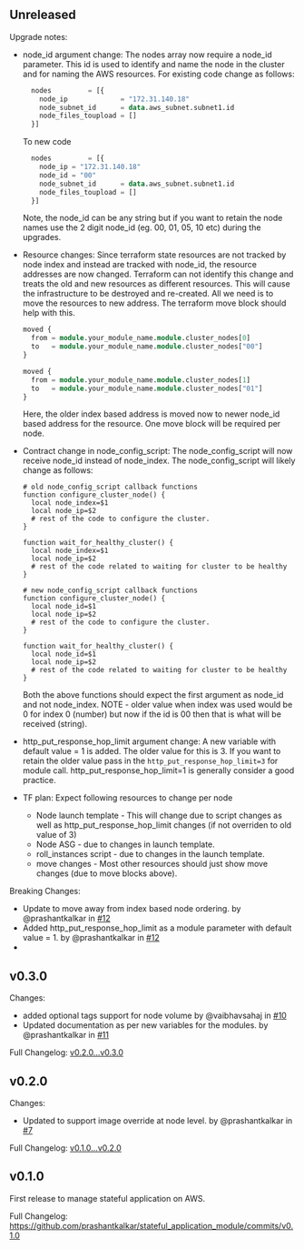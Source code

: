 ## Unreleased

Upgrade notes:
* node_id argument change: The nodes array now require a node_id parameter. This id is used to identify and name the node in the cluster and for naming the AWS resources. 
    For existing code change as follows:
    ```terraform
      nodes         = [{
        node_ip             = "172.31.140.18"
        node_subnet_id      = data.aws_subnet.subnet1.id
        node_files_toupload = []
      }]
    ```
    To new code
    ```terraform
      nodes         = [{
        node_ip = "172.31.140.18"
        node_id = "00"
        node_subnet_id      = data.aws_subnet.subnet1.id
        node_files_toupload = []
      }]
    ```
    Note, the node_id can be any string but if you want to retain the node names use the 2 digit node_id (eg. 00, 01, 05, 10 etc) during the upgrades.

* Resource changes: Since terraform state resources are not tracked by node index and instead are tracked with node_id, the resource addresses are now changed. 
    Terraform can not identify this change and treats the old and new resources as different resources. This will cause the infrastructure to be destroyed and re-created.
    All we need is to move the resources to new address. The terraform move block should help with this. 
    ```terraform
    moved {
      from = module.your_module_name.module.cluster_nodes[0]
      to   = module.your_module_name.module.cluster_nodes["00"]
    }
    
    moved {
      from = module.your_module_name.module.cluster_nodes[1]
      to   = module.your_module_name.module.cluster_nodes["01"]
    }
    ```
    Here, the older index based address is moved now to newer node_id based address for the resource. One move block will be required per node.       
* Contract change in node_config_script:
    The node_config_script will now receive node_id instead of node_index. The node_config_script will likely change as follows:
    ```shell
    # old node_config_script callback functions
    function configure_cluster_node() {
      local node_index=$1
      local node_ip=$2
      # rest of the code to configure the cluster. 
    }
    
    function wait_for_healthy_cluster() {
      local node_index=$1
      local node_ip=$2
      # rest of the code related to waiting for cluster to be healthy 
    }
    ```
    ```shell
    # new node_config_script callback functions
    function configure_cluster_node() {
      local node_id=$1
      local node_ip=$2
      # rest of the code to configure the cluster. 
    }
    
    function wait_for_healthy_cluster() {
      local node_id=$1
      local node_ip=$2
      # rest of the code related to waiting for cluster to be healthy 
    }
    ```
    Both the above functions should expect the first argument as node_id and not node_index. 
    NOTE - older value when index was used would be 0 for index 0 (number) but now if the id is 00 then that is what will be received (string).
* http_put_response_hop_limit argument change: A new variable with default value = 1 is added. The older value for this is 3. If you want to retain the older value
    pass in the `http_put_response_hop_limit=3` for module call. http_put_response_hop_limit=1 is generally consider a good practice. 
* TF plan: Expect following resources to change per node
  - Node launch template - This will change due to script changes as well as http_put_response_hop_limit changes (if not overriden to old value of 3)
  - Node ASG - due to changes in launch template.
  - roll_instances script - due to changes in the launch template.
  - move changes - Most other resources should just show move changes (due to move blocks above).

Breaking Changes:
* Update to move away from index based node ordering. by @prashantkalkar in [#12](https://github.com/prashantkalkar/stateful_application_module/pull/12)
* Added http_put_response_hop_limit as a module parameter with default value = 1. by @prashantkalkar in [#12](https://github.com/prashantkalkar/stateful_application_module/pull/12)
* 

## v0.3.0

Changes:
* added optional tags support for node volume by @vaibhavsahaj in [#10](https://github.com/prashantkalkar/stateful_application_module/pull/10)
* Updated documentation as per new variables for the modules. by @prashantkalkar in [#11](https://github.com/prashantkalkar/stateful_application_module/pull/11)

Full Changelog: [v0.2.0...v0.3.0](https://github.com/prashantkalkar/stateful_application_module/compare/v0.2.0...v0.3.0)

## v0.2.0

Changes:
* Updated to support image override at node level. by @prashantkalkar in [#7](https://github.com/prashantkalkar/stateful_application_module/pull/7)

Full Changelog: [v0.1.0...v0.2.0](https://github.com/prashantkalkar/stateful_application_module/compare/v0.1.0...v0.2.0)

## v0.1.0

First release to manage stateful application on AWS.

Full Changelog: https://github.com/prashantkalkar/stateful_application_module/commits/v0.1.0